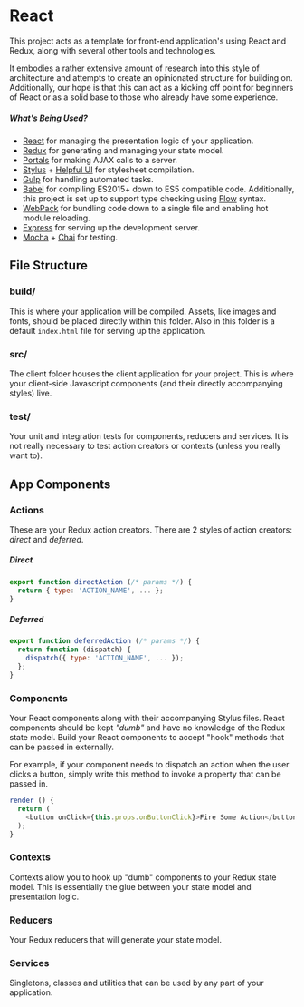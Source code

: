 # React

This project acts as a template for front-end application's using React and Redux, along with several other tools and technologies.

It embodies a rather extensive amount of research into this style of architecture and attempts to create an opinionated structure for building on.  Additionally, our hope is that this can act as a kicking off point for beginners of React or as a solid base to those who already have some experience.

##### What's Being Used?

* [React](http://facebook.github.io/react/) for managing the presentation logic of your application.
* [Redux](http://redux.js.org/) for generating and managing your state model.
* [Portals](https://github.com/helpfulhuman/portals) for making AJAX calls to a server.
* [Stylus](http://stylus-lang.com/) + [Helpful UI](https://github.com/helpfulhuman/helpfului) for stylesheet compilation.
* [Gulp](http://gulpjs.io) for handling automated tasks.
* [Babel](https://babeljs.io/) for compiling ES2015+ down to ES5 compatible code.  Additionally, this project is set up to support type checking using [Flow](http://flowtype.org/) syntax.
* [WebPack](http://webpack.github.io/) for bundling code down to a single file and enabling hot module reloading.
* [Express](http://expressjs.com) for serving up the development server.
* [Mocha](http://mochajs.com) + [Chai](http://chaijs.com) for testing.

## File Structure

### build/

This is where your application will be compiled.  Assets, like images and fonts, should be placed directly within this folder.  Also in this folder is a default `index.html` file for serving up the application.

### src/

The client folder houses the client application for your project.  This is where your client-side Javascript components (and their directly accompanying styles) live.

### test/

Your unit and integration tests for components, reducers and services.  It is not really necessary to test action creators or contexts (unless you really want to).

## App Components

### Actions

These are your Redux action creators.  There are 2 styles of action creators: _direct_ and _deferred_.

##### Direct

```javascript
export function directAction (/* params */) {
  return { type: 'ACTION_NAME', ... };
}
```

##### Deferred

```javascript
export function deferredAction (/* params */) {
  return function (dispatch) {
    dispatch({ type: 'ACTION_NAME', ... });
  };
}
```

### Components

Your React components along with their accompanying Stylus files.  React components should be kept _"dumb"_ and have no knowledge of the Redux state model.  Build your React components to accept "hook" methods that can be passed in externally.

For example, if your component needs to dispatch an action when the user clicks a button, simply write this method to invoke a property that can be passed in.

```javascript
render () {
  return (
    <button onClick={this.props.onButtonClick}>Fire Some Action</button>
  );
}
```

### Contexts

Contexts allow you to hook up "dumb" components to your Redux state model.  This is essentially the glue between your state model and presentation logic.

### Reducers

Your Redux reducers that will generate your state model.

### Services

Singletons, classes and utilities that can be used by any part of your application.
